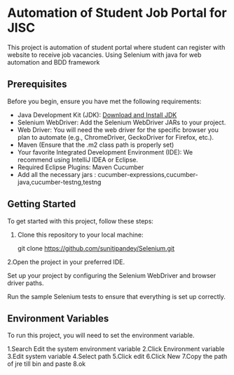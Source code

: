 
# Automation of Student Job Portal for JISC 

This project is automation of student portal where student can register with website to receive job vacancies.
Using Selenium with java for web automation and BDD framework


## Prerequisites

Before you begin, ensure you have met the following requirements:

- Java Development Kit (JDK): [Download and Install JDK](https://www.oracle.com/java/technologies/javase-downloads.html)
- Selenium WebDriver: Add the Selenium WebDriver JARs to your project.
- Web Driver: You will need the web driver for the specific browser you plan to automate (e.g., ChromeDriver, GeckoDriver for Firefox, 
  etc.).
- Maven (Ensure that the .m2 class path is properly set)
- Your favorite Integrated Development Environment (IDE): We recommend using IntelliJ IDEA or Eclipse.
- Required Eclipse Plugins:
  Maven
  Cucumber
- Add all the necessary jars : cucumber-expressions,cucumber-java,cucumber-testng,testng


## Getting Started

To get started with this project, follow these steps:

1. Clone this repository to your local machine:

   git clone https://github.com/sunitipandey/Selenium.git


2.Open the project in your preferred IDE.

  Set up your project by configuring the Selenium WebDriver and browser driver paths.

  Run the sample Selenium tests to ensure that everything is set up correctly.

## Environment Variables

To run this project, you will need to set the environment variable.

1.Search Edit the system environment variable
2.Click Environment variable
3.Edit system variable
4.Select path
5.Click edit
6.Click New
7.Copy the path of jre till bin and paste
8.ok 
